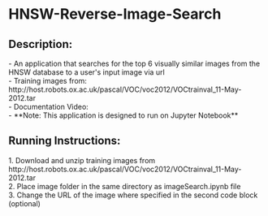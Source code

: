 # HNSW-Reverse-Image-Search
<h2>Description:</h2>
- An application that searches for the top 6 visually similar images from the HNSW database to a user's input image via url <br/>
- Training images from: http://host.robots.ox.ac.uk/pascal/VOC/voc2012/VOCtrainval_11-May-2012.tar <br/>
- Documentation Video: <br/>
- **Note: This application is designed to run on Jupyter Notebook** <br/>
<h2>Running Instructions:</h2>
1. Download and unzip training images from http://host.robots.ox.ac.uk/pascal/VOC/voc2012/VOCtrainval_11-May-2012.tar <br/>
2. Place image folder in the same directory as imageSearch.ipynb file <br/>
3. Change the URL of the image where specified in the second code block (optional)
